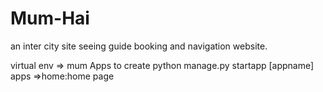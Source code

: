 # Mum-Hai
an inter city site seeing guide booking and navigation website.

virtual env => mum
Apps
to create python manage.py startapp [appname]
apps    =>home:home page
          
